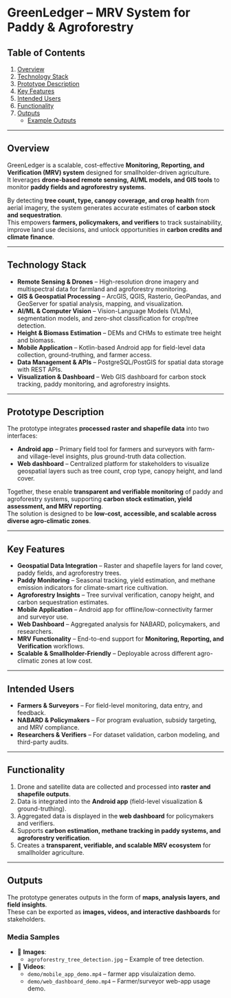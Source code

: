 # GreenLedger – MRV System for Paddy & Agroforestry

## Table of Contents
1. [Overview](#overview)  
2. [Technology Stack](#technology-stack)  
3. [Prototype Description](#prototype-description)  
4. [Key Features](#key-features)  
5. [Intended Users](#intended-users)  
6. [Functionality](#functionality)  
7. [Outputs](#outputs)  
   - [Example Outputs](#demo)   

---

## Overview
GreenLedger is a scalable, cost-effective **Monitoring, Reporting, and Verification (MRV) system** designed for smallholder-driven agriculture.  
It leverages **drone-based remote sensing, AI/ML models, and GIS tools** to monitor **paddy fields and agroforestry systems**.  

By detecting **tree count, type, canopy coverage, and crop health** from aerial imagery, the system generates accurate estimates of **carbon stock and sequestration**.  
This empowers **farmers, policymakers, and verifiers** to track sustainability, improve land use decisions, and unlock opportunities in **carbon credits and climate finance**.  

---

## Technology Stack
- **Remote Sensing & Drones** – High-resolution drone imagery and multispectral data for farmland and agroforestry monitoring.  
- **GIS & Geospatial Processing** – ArcGIS, QGIS, Rasterio, GeoPandas, and GeoServer for spatial analysis, mapping, and visualization.  
- **AI/ML & Computer Vision** – Vision-Language Models (VLMs), segmentation models, and zero-shot classification for crop/tree detection.  
- **Height & Biomass Estimation** – DEMs and CHMs to estimate tree height and biomass.  
- **Mobile Application** – Kotlin-based Android app for field-level data collection, ground-truthing, and farmer access.  
- **Data Management & APIs** – PostgreSQL/PostGIS for spatial data storage with REST APIs.  
- **Visualization & Dashboard** – Web GIS dashboard for carbon stock tracking, paddy monitoring, and agroforestry insights.  

---

## Prototype Description
The prototype integrates **processed raster and shapefile data** into two interfaces:  
- **Android app** – Primary field tool for farmers and surveyors with farm- and village-level insights, plus ground-truth data collection.  
- **Web dashboard** – Centralized platform for stakeholders to visualize geospatial layers such as tree count, crop type, canopy height, and land cover.  

Together, these enable **transparent and verifiable monitoring** of paddy and agroforestry systems, supporting **carbon stock estimation, yield assessment, and MRV reporting**.  
The solution is designed to be **low-cost, accessible, and scalable across diverse agro-climatic zones**.  

---

## Key Features
- **Geospatial Data Integration** – Raster and shapefile layers for land cover, paddy fields, and agroforestry trees.  
- **Paddy Monitoring** – Seasonal tracking, yield estimation, and methane emission indicators for climate-smart rice cultivation.  
- **Agroforestry Insights** – Tree survival verification, canopy height, and carbon sequestration estimates.  
- **Mobile Application** – Android app for offline/low-connectivity farmer and surveyor use.  
- **Web Dashboard** – Aggregated analysis for NABARD, policymakers, and researchers.  
- **MRV Functionality** – End-to-end support for **Monitoring, Reporting, and Verification** workflows.  
- **Scalable & Smallholder-Friendly** – Deployable across different agro-climatic zones at low cost.  

---

## Intended Users
- **Farmers & Surveyors** – For field-level monitoring, data entry, and feedback.  
- **NABARD & Policymakers** – For program evaluation, subsidy targeting, and MRV compliance.  
- **Researchers & Verifiers** – For dataset validation, carbon modeling, and third-party audits.  

---

## Functionality
1. Drone and satellite data are collected and processed into **raster and shapefile outputs**.  
2. Data is integrated into the **Android app** (field-level visualization & ground-truthing).  
3. Aggregated data is displayed in the **web dashboard** for policymakers and verifiers.  
4. Supports **carbon estimation, methane tracking in paddy systems, and agroforestry verification**.  
5. Creates a **transparent, verifiable, and scalable MRV ecosystem** for smallholder agriculture.  

---

## Outputs
The prototype generates outputs in the form of **maps, analysis layers, and field insights**.  
These can be exported as **images, videos, and interactive dashboards** for stakeholders.  


### Media Samples
- 📸 **Images**:  
  - `agroforestry_tree_detection.jpg` – Example of tree detection.
- 🎥 **Videos**: 
  - `demo/mobile_app_demo.mp4` – farmer app visulaization demo.  
  - `demo/web_dashboard_demo.mp4` – Farmer/surveyor web-app usage demo.  
